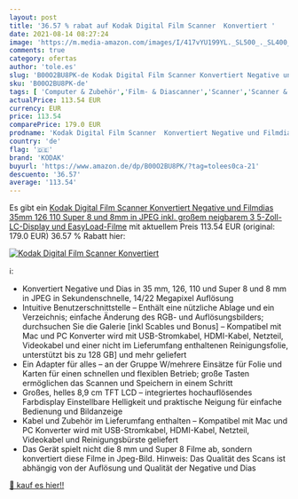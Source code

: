 ```yaml
---
layout: post
title: '36.57 % rabat auf Kodak Digital Film Scanner  Konvertiert '
date: 2021-08-14 08:27:24
image: 'https://m.media-amazon.com/images/I/417vYU199YL._SL500_._SL400_.jpg'
comments: true
category: ofertas
author: 'tole.es'
slug: 'B00O2BU8PK-de Kodak Digital Film Scanner Konvertiert Negative und...'
sku: 'B00O2BU8PK-de'
tags: [ 'Computer & Zubehör','Film- & Diascanner','Scanner','Scanner & Zubehör','kodak', ]
actualPrice: 113.54 EUR
currency: EUR
price: 113.54
comparePrice: 179.0 EUR
prodname: 'Kodak Digital Film Scanner  Konvertiert Negative und Filmdias 35mm  126  110  Super 8 und 8mm in JPEG inkl. großem neigbarem 3 5-Zoll-LC-Display und EasyLoad-Filme'
country: 'de'
flag: '🇩🇪'
brand: 'KODAK'
buyurl: 'https://www.amazon.de/dp/B00O2BU8PK/?tag=tolees0ca-21'
descuento: '36.57'
average: '113.54'
---
```


Es gibt ein [Kodak Digital Film Scanner  Konvertiert Negative und Filmdias 35mm  126  110  Super 8 und 8mm in JPEG inkl. großem neigbarem 3 5-Zoll-LC-Display und EasyLoad-Filme](https://www.amazon.de/dp/B00O2BU8PK/?tag=tolees0ca-21) mit aktuellem Preis 113.54 EUR (original: 179.0 EUR) 36.57 % Rabatt hier:

[![Kodak Digital Film Scanner  Konvertiert ](https://m.media-amazon.com/images/I/417vYU199YL._SL500_._SL400_.jpg)](https://www.amazon.de/dp/B00O2BU8PK/?tag=tolees0ca-21)

ℹ️:

- Konvertiert Negative und Dias in 35 mm, 126, 110 und Super 8 und 8 mm in JPEG in Sekundenschnelle, 14/22 Megapixel Auflösung
- Intuitive Benutzerschnittstelle – Enthält eine nützliche Ablage und ein Verzeichnis; einfache Änderung des RGB- und Auflösungsbilders; durchsuchen Sie die Galerie [inkl Scables und Bonus] – Kompatibel mit Mac und PC Konverter wird mit USB-Stromkabel, HDMI-Kabel, Netzteil, Videokabel und einer nicht im Lieferumfang enthaltenen Reinigungsfolie, unterstützt bis zu 128 GB] und mehr geliefert
- Ein Adapter für alles – an der Gruppe W/mehrere Einsätze für Folie und Karten für einen schnellen und flexiblen Betrieb; große Tasten ermöglichen das Scannen und Speichern in einem Schritt
- Großes, helles 8,9 cm TFT LCD – integriertes hochauflösendes Farbdisplay Einstellbare Helligkeit und praktische Neigung für einfache Bedienung und Bildanzeige
- Kabel und Zubehör im Lieferumfang enthalten – Kompatibel mit Mac und PC Konverter wird mit USB-Stromkabel, HDMI-Kabel, Netzteil, Videokabel und Reinigungsbürste geliefert
- Das Gerät spielt nicht die 8 mm und Super 8 Filme ab, sondern konvertiert diese Filme in Jpeg-Bild. Hinweis: Das Qualität des Scans ist abhängig von der Auflösung und Qualität der Negative und Dias

[🛒 kauf es hier!!](https://www.amazon.de/dp/B00O2BU8PK/?tag=tolees0ca-21)
